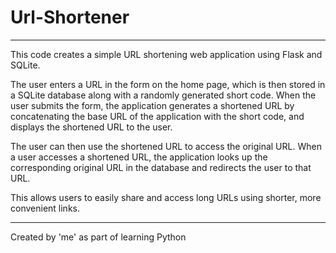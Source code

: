# Url-Shortener

*************************************************************************************************************************************************

This code creates a simple URL shortening web application using Flask and SQLite.

The user enters a URL in the form on the home page, which is then stored in a SQLite database along with a randomly generated short code. 
When the user submits the form, the application generates a shortened URL by concatenating the base URL of the application with the short code, 
and displays the shortened URL to the user.

The user can then use the shortened URL to access the original URL. When a user accesses a shortened URL, 
the application looks up the corresponding original URL in the database and redirects the user to that URL.

This allows users to easily share and access long URLs using shorter, more convenient links.

************************************************************************************************************************************************

Created by 'me' as part of learning Python
